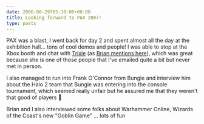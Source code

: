```yaml
---
date: 2006-08-29T05:10:00+00:00
title: Looking forward to PAX 2007!
type: posts
---
```

PAX was a blast, I went back for day 2 and spent almost all the day at the exhibition hall... tons of cool demos and people! I was able to stop at the Xbox booth and chat with [Trixie](http://www.xbox.com/en-US/community/personality/trixie/default.htm) (as [Brian mentions here](http://brianjo.spaces.live.com/blog/)), which was great because she is one of those people that I've emailed quite a bit but never met in person.

I also managed to run into Frank O'Connor from Bungie and interview him about the Halo 2 team that Bungie was entering into the console tournament, which seemed really unfair but he assured me that they weren't that good of players 🙂

Brian and I also interviewed some folks about Warhammer Online, Wizards of the Coast's new "Goblin Game" ... lots of fun

